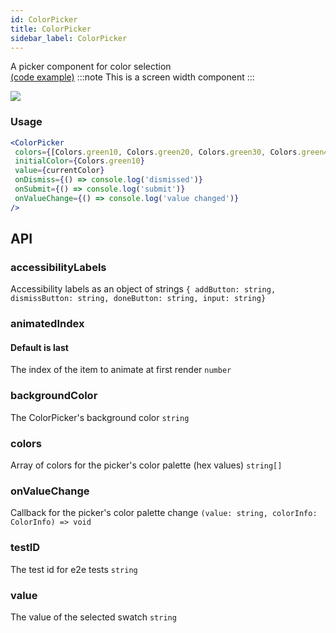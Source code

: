 ```yaml
---
id: ColorPicker
title: ColorPicker
sidebar_label: ColorPicker
---
```


A picker component for color selection  
[(code example)](https://github.com/wix/react-native-ui-lib/blob/master/demo/src/screens/componentScreens/ColorPickerScreen.tsx)
:::note
This is a screen width component
:::
<div style={{display: 'flex', flexDirection: 'row', overflowX: 'auto', maxHeight: '500px', alignItems: 'center'}}><img style={{maxHeight: '420px'}} src={'https://github.com/wix/react-native-ui-lib/blob/master/demo/showcase/ColorPicker/ColorPicker.gif?raw=true'}/>

</div>

### Usage
``` jsx live
<ColorPicker
 colors={[Colors.green10, Colors.green20, Colors.green30, Colors.green40, Colors.green50, Colors.green60, Colors.green70]}
 initialColor={Colors.green10}
 value={currentColor}
 onDismiss={() => console.log('dismissed')}
 onSubmit={() => console.log('submit')}
 onValueChange={() => console.log('value changed')}
/>
```
## API
### accessibilityLabels
Accessibility labels as an object of strings
`{
 addButton: string,
 dismissButton: string,
 doneButton: string,
 input: string} ` 

### animatedIndex
#### Default is last
The index of the item to animate at first render
`number ` 

### backgroundColor
The ColorPicker's background color
`string ` 

### colors
Array of colors for the picker's color palette (hex values)
`string[] ` 

### onValueChange
Callback for the picker's color palette change
`(value: string, colorInfo: ColorInfo) => void ` 

### testID
The test id for e2e tests
`string ` 

### value
The value of the selected swatch
`string ` 


